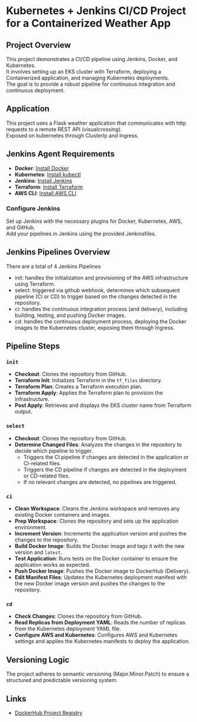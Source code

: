 # Kubernetes + Jenkins CI/CD Project for a Containerized Weather App

## Project Overview

This project demonstrates a CI/CD pipeline using Jenkins, Docker, and Kubernetes. \
It involves setting up an EKS cluster with Terraform, deploying a Containerized application, and managing Kubernetes deployments. \
The goal is to provide a robust pipeline for continuous integration and continuous deployment.

## Application
This project uses a Flask weather application that communicates with http requests to a remote REST API (visualcrossing). \
Exposed on kubernetes through ClusterIp and Ingress.

## Jenkins Agent Requirements

- **Docker**: [Install Docker](https://docs.docker.com/get-docker/)
- **Kubernetes**: [Install kubectl](https://kubernetes.io/docs/tasks/tools/)
- **Jenkins**: [Install Jenkins](https://www.jenkins.io/doc/book/installing/)
- **Terraform**: [Install Terraform](https://www.terraform.io/downloads.html)
- **AWS CLI**: [Install AWS CLI](https://docs.aws.amazon.com/cli/latest/userguide/install-cliv2.html)


### Configure Jenkins

Set up Jenkins with the necessary plugins for Docker, Kubernetes, AWS, and GitHub. \
Add your pipelines in Jenkins using the provided Jenkinsfiles.

## Jenkins Pipelines Overview
There are a total of 4 Jenkins Pipelines
- init: handles the initialization and provisioning of the AWS infrastructure using Terraform.
- select: triggered via github webhook, determines which subsequent pipeline (CI or CD) to trigger based on the changes detected in the repository.
- ci: handles the continuous integration process (and delivery), including building, testing, and pushing Docker images.
- cd: handles the continuous deployment process, deploying the Docker images to the Kubernetes cluster, exposing them through Ingress.

## Pipeline Steps

### `init`

- **Checkout**: Clones the repository from GitHub.
- **Terraform Init**: Initializes Terraform in the `tf_files` directory.
- **Terraform Plan**: Creates a Terraform execution plan.
- **Terraform Apply**: Applies the Terraform plan to provision the infrastructure.
- **Post Apply**: Retrieves and displays the EKS cluster name from Terraform output.

### `select`

- **Checkout**: Clones the repository from GitHub.
- **Determine Changed Files**: Analyzes the changes in the repository to decide which pipeline to trigger.
  - Triggers the CI pipeline if changes are detected in the application or CI-related files.
  - Triggers the CD pipeline if changes are detected in the deployment or CD-related files.
  - If no relevant changes are detected, no pipelines are triggered.

### `ci`

- **Clean Workspace**: Cleans the Jenkins workspace and removes any existing Docker containers and images.
- **Prep Workspace**: Clones the repository and sets up the application environment.
- **Increment Version**: Increments the application version and pushes the changes to the repository.
- **Build Docker Image**: Builds the Docker image and tags it with the new version and `latest`.
- **Test Application**: Runs tests on the Docker container to ensure the application works as expected.
- **Push Docker Image**: Pushes the Docker image to DockerHub (Delivery).
- **Edit Manifest Files**: Updates the Kubernetes deployment manifest with the new Docker image version and pushes the changes to the repository.

### `cd`

- **Check Changes**: Clones the repository from GitHub.
- **Read Replicas from Deployment YAML**: Reads the number of replicas from the Kubernetes deployment YAML file.
- **Configure AWS and Kubernetes**: Configures AWS and Kubernetes settings and applies the Kubernetes manifests to deploy the application.

## Versioning Logic
The project adheres to semantic versioning (Major.Minor.Patch) to ensure a structured and predictable versioning system.

## Links
- [DockerHub Project Registry](https://hub.docker.com/repository/docker/evgenyniko/kubernetes_weather_app)